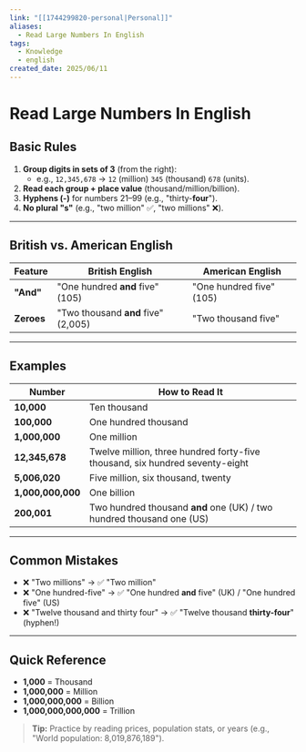 ```yaml
---
link: "[[1744299820-personal|Personal]]"
aliases:
  - Read Large Numbers In English
tags:
  - Knowledge
  - english
created_date: 2025/06/11
---
```

# Read Large Numbers In English
## **Basic Rules**
1. **Group digits in sets of 3** (from the right):  
   - e.g., `12,345,678` → `12` (million) `345` (thousand) `678` (units).
2. **Read each group + place value** (thousand/million/billion).  
3. **Hyphens (-)** for numbers 21–99 (e.g., "thirty-**four**").  
4. **No plural "s"** (e.g., "two million" ✅, "two millions" ❌).  
---
## **British vs. American English**
| Feature    | British English                     | American English         |
| ---------- | ----------------------------------- | ------------------------ |
| **"And"**  | "One hundred **and** five" (105)    | "One hundred five" (105) |
| **Zeroes** | "Two thousand **and** five" (2,005) | "Two thousand five"      |

---
## **Examples**
| Number           | How to Read It                  |
|------------------|---------------------------------|
| **10,000**       | Ten thousand                    |
| **100,000**      | One hundred thousand            |
| **1,000,000**    | One million                     |
| **12,345,678**   | Twelve million, three hundred forty-five thousand, six hundred seventy-eight |
| **5,006,020**    | Five million, six thousand, twenty |
| **1,000,000,000** | One billion                    |
| **200,001**      | Two hundred thousand **and** one (UK) / two hundred thousand one (US) |

---
## **Common Mistakes**
- ❌ "Two millions" → ✅ "Two million"  
- ❌ "One hundred-five" → ✅ "One hundred **and** five" (UK) / "One hundred five" (US)  
- ❌ "Twelve thousand and thirty four" → ✅ "Twelve thousand **thirty-four**" (hyphen!)  

---
## **Quick Reference**
- **1,000** = Thousand  
- **1,000,000** = Million  
- **1,000,000,000** = Billion  
- **1,000,000,000,000** = Trillion  

> **Tip:** Practice by reading prices, population stats, or years (e.g., "World population: 8,019,876,189").
